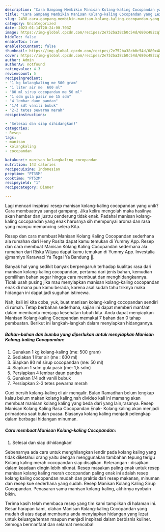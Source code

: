 ```yaml
---
description: "Cara Gampang Membikin Manisan Kolang-kaling Cocopandan yang Lezat"
title: "Cara Gampang Membikin Manisan Kolang-kaling Cocopandan yang Lezat"
slug: 2438-cara-gampang-membikin-manisan-kolang-kaling-cocopandan-yang-lezat
category: Uncategorized
date: 2023-01-14T20:24:00.703Z
image: https://img-global.cpcdn.com/recipes/2e752ba38cb0c54d/680x482cq70/manisan-kolang-kaling-cocopandan-foto-resep-utama.jpg
hideToc: false
enableToc: true
enableTocContent: false
thumbnail: https://img-global.cpcdn.com/recipes/2e752ba38cb0c54d/680x482cq70/manisan-kolang-kaling-cocopandan-foto-resep-utama.jpg
cover: https://img-global.cpcdn.com/recipes/2e752ba38cb0c54d/680x482cq70/manisan-kolang-kaling-cocopandan-foto-resep-utama.jpg
author: Admin
authorAv: notfound
ratingvalue: 4.3
reviewcount: 5
recipeingredient:
- "1 kg kolangkaling me 500 gram"
- "1 liter air me  600 ml"
- "80 ml sirup cocopandan me 50 ml"
- "1 sdm gula pasir me 15 sdm"
- "4 lembar daun pandan"
- "1/4 sdt vanili bubuk"
- "2-3 tetes pewarna merah"
recipeinstructions:

- "Selesai dan siap dihidangkan!"
categories:
- Resep
tags:
- manisan
- kolangkaling
- cocopandan

katakunci: manisan kolangkaling cocopandan 
nutrition: 143 calories
recipecuisine: Indonesian
preptime: "PT35M"
cooktime: "PT52M"
recipeyield: "1"
recipecategory: Dinner

---
```





Lagi mencari inspirasi resep manisan kolang-kaling cocopandan yang unik? Cara membuatnya sangat gampang. Jika keliru mengolah maka hasilnya akan hambar dan justru cenderung tidak enak. Padahal manisan kolang-kaling cocopandan yang enak harusnya sih mempunyai aroma dan rasa yang mampu memancing selera Kita.





Resep dan cara membuat Manisan Kolang Kaling Cocopandan sederhana ala rumahan dari Heny Rosita dapat kamu temukan di Yummy App. Resep dan cara membuat Manisan Kolang Kaling Cocopandan sederhana ala rumahan dari Riska Wijaya dapat kamu temukan di Yummy App. Investalia @mamiyo Karawaci Ya Tegal Ya Bandung 🥰.

Banyak hal yang sedikit banyak berpengaruh terhadap kualitas rasa dari manisan kolang-kaling cocopandan, pertama dari jenis bahan, kemudian pemilihan bahan segar hingga cara membuat dan menghidangkannya. Tidak usah pusing jika mau menyiapkan manisan kolang-kaling cocopandan enak di mana pun kamu berada, karena asal sudah tahu triknya maka hidangan ini dapat jadi suguhan istimewa.






Nah, kali ini kita coba, yuk, buat manisan kolang-kaling cocopandan sendiri di rumah. Tetap berbahan sederhana, sajian ini dapat memberi manfaat dalam membantu menjaga kesehatan tubuh kita. Anda dapat menyiapkan Manisan Kolang-kaling Cocopandan memakai 7 bahan dan 0 tahap pembuatan. Berikut ini langkah-langkah dalam menyiapkan hidangannya.

<!--inarticleads1-->

##### Bahan-bahan dan bumbu yang diperlukan untuk menyiapkan Manisan Kolang-kaling Cocopandan:

1. Gunakan 1 kg kolang-kaling (me: 500 gram)
1. Sediakan 1 liter air (me : 600 ml)
1. Siapkan 80 ml sirup cocopandan (me: 50 ml)
1. Siapkan 1 sdm gula pasir (me: 1,5 sdm)
1. Persiapkan 4 lembar daun pandan
1. Gunakan 1/4 sdt vanili bubuk
1. Persiapkan 2-3 tetes pewarna merah


Cuci bersih kolang-kaling di air mengalir. Bulan Ramadhan belum lengkap kalau belum makan kolang kaling,nah divideo kali ini mamang akan membuat manisan kolang kaling yang beda dari yang lain,rasanya. Resep Manisan Kolang Kaling Rasa Cocopandan Enak- Kolang kaling akan menjadi primadona saat bulan puasa. Biasanya kolang kaling menjadi pelengkap dalam berbagai hidangan minuman. 

<!--inarticleads2-->

##### Cara membuat Manisan Kolang-kaling Cocopandan:


1. Selesai dan siap dihidangkan!

Sebenarnya ada cara untuk menghilangkan lendir pada kolang kaling yang tidak diketahui orang yaitu dengan menggunakan tambahan tepung terigu Kolang kaling merah cocopandan siap disajikan. Keterangan : disajikan dalam keadaan dingin lebih nikmat. Resep masakan paling enak untuk resep manisan kolang kaling merah cocopandan paling enak ini adalah resep kolang kaling cocopandan mudah dan praktis dari resep makanan, minuman dan resep kue sederhana yang sudah. Resep Manisan Kolang Kaling Sirup Cocopandan. Penasaran sama manisan kolang-kaling, akhirnya nyobain bikin. 

Terima kasih telah membaca resep yang tim kami tampilkan di halaman ini. Besar harapan kami, olahan Manisan Kolang-kaling Cocopandan yang mudah di atas dapat membantu anda menyiapkan hidangan yang lezat untuk keluarga/teman maupun menjadi inspirasi dalam berbisnis kuliner. Semoga bermanfaat dan selamat mencoba!
